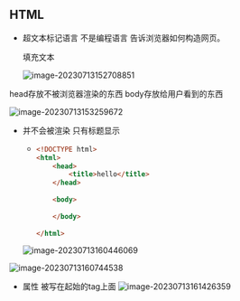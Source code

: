 

## HTML

* 超文本标记语言 不是编程语言 告诉浏览器如何构造网页。

  

  填充文本

  ![image-20230713152708851](E:\mynote\dev\uniappstu\前端基础.assets\image-20230713152708851.png)

head存放不被浏览器渲染的东西  body存放给用户看到的东西

![image-20230713153259672](E:\mynote\dev\uniappstu\前端基础.assets\image-20230713153259672.png)

* <head>并不会被渲染 只有标题显示

  * ```html
    <!DOCTYPE html>
    <html>
        <head>
            <title>hello</title>
        </head>
        
        <body>
            
        </body>
        
    </html>
    
    ```
    
    
  
  ![image-20230713160446069](E:\mynote\dev\uniappstu\前端基础.assets\image-20230713160446069.png)

![image-20230713160744538](E:\mynote\dev\uniappstu\assets\image-20230713160744538.png)



* 属性 被写在起始的tag上面 ![image-20230713161426359](E:\mynote\dev\uniappstu\前端基础.assets\image-20230713161426359.png)
